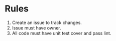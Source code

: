 # Rules
1. Create an issue to track changes.
2. Issue must have owner.
3. All code must have unit test cover and pass lint.
